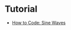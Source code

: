 # Tutorial
  - [How to Code: Sine Waves](https://www.youtube.com/watch?v=VNmTubIDZOY&list=PLpPnRKq7eNW3We9VdCfx9fprhqXHwTPXL&index=10&pp=iAQB)